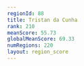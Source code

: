```yaml
---
regionId: 88
title: Tristan da Cunha
rank: 210
meanScore: 55.73
globalMeanScore: 69.33
numRegions: 220
layout: region_score
---
```

